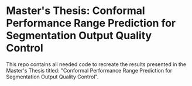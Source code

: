 # Master's Thesis: Conformal Performance Range Prediction for Segmentation Output Quality Control
This repo contains all needed code to recreate the results presented in the Master's Thesis titled: "Conformal Performance Range Prediction for Segmentation Output Quality Control".

